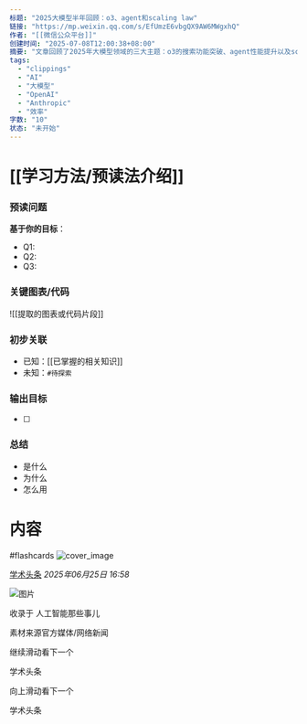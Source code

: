 ```yaml
---
标题: "2025大模型半年回顾：o3、agent和scaling law"
链接: "https://mp.weixin.qq.com/s/EfUmzE6vbgQX9AW6MWgxhQ"
作者: "[[微信公众平台]]"
创建时间: "2025-07-08T12:00:38+08:00"
摘要: "文章回顾了2025年大模型领域的三大主题：o3的搜索功能突破、agent性能提升以及scaling law增长放缓，并展望了未来发展方向。"
tags:
  - "clippings"
  - "AI"
  - "大模型"
  - "OpenAI"
  - "Anthropic"
  - "效率"
字数: "10"
状态: "未开始"
---
```

# [[学习方法/预读法介绍]]
### 预读问题  
**基于你的目标**：
- Q1: 
- Q2: 
- Q3:   

### 关键图表/代码  
![[提取的图表或代码片段]]
### 初步关联  
- 已知：[[已掌握的相关知识]]  
- 未知：`#待探索`  

### 输出目标
- [ ] 

### 总结
- 是什么
- 为什么
- 怎么用

# 内容
#flashcards
![cover_image](https://mmbiz.qpic.cn/mmbiz_jpg/5qv5QsBmI9CfHN6oIvdDx721SwMz7U5O1HXEQ6ToaJyIYU1ic6oInQox4IEKQV3aJsh3mIN23yuFyd5zt6WslWQ/0?wx_fmt=jpeg)

[学术头条](https://mp.weixin.qq.com/s/) *2025年06月25日 16:58*

![图片](https://mmbiz.qpic.cn/mmbiz_png/5qv5QsBmI9CfHN6oIvdDx721SwMz7U5O1MwRTZf52qmF6CCFKLuhsPbo7zkCMd6qcCrb2UjmXEFhuQVsnSwkkg/640?wx_fmt=png&from=appmsg&tp=webp&wxfrom=5&wx_lazy=1)

收录于 人工智能那些事儿

素材来源官方媒体/网络新闻

继续滑动看下一个

学术头条

向上滑动看下一个

学术头条